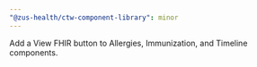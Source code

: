 ```yaml
---
"@zus-health/ctw-component-library": minor
---
```


Add a View FHIR button to Allergies, Immunization, and Timeline components.
